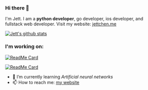 ### Hi there 👋
I'm Jett. I am a **python developer**, go developer, ios developer, and fullstack web developer.
Visit my website: [jettchen.me](https://go.jettchen.me/996)

[![Jett's github stats](https://github-readme-stats.vercel.app/api?username=JettChenT)]()

### I'm working on:
[![ReadMe Card](https://github-readme-stats.vercel.app/api/pin/?username=JettChenT&repo=scan-for-webcams)](https://github.com/JettChenT/scan-for-webcams)

[![ReadMe Card](https://github-readme-stats.vercel.app/api/pin/?username=JettChenT&repo=encryptii-server)](https://github.com/JettChenT/encryptii-server)


- 🌱 I’m currently learning *Artificial neural networks*
- 📫 How to reach me: [my website](https://go.jettchen.me/996)

<!--
**JettChenT/JettChenT** is a ✨ _special_ ✨ repository because its `README.md` (this file) appears on your GitHub profile.

Here are some ideas to get you started:

- 🔭 I’m currently working on ...
- 🌱 I’m currently learning ...
- 👯 I’m looking to collaborate on ...
- 🤔 I’m looking for help with ...
- 💬 Ask me about ...
- 📫 How to reach me: ...
- 😄 Pronouns: ...
- ⚡ Fun fact: ...
-->
